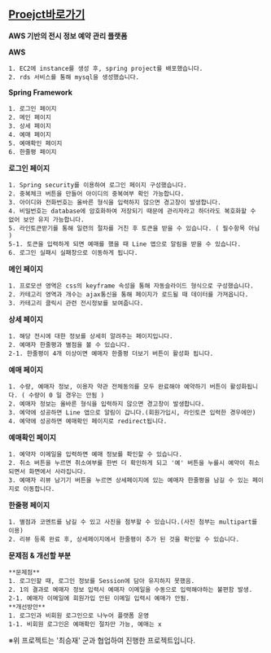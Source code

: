
**[Proejct바로가기](http://3.234.88.56:8080/loginform)**
---

**AWS 기반의 전시 정보 예약 관리 플랫폼**

**AWS**
```
1. EC2에 instance를 생성 후, spring project를 배포했습니다.
2. rds 서비스를 통해 mysql을 생성했습니다.
```

**Spring Framework**
```
1. 로그인 페이지
2. 메인 페이지
3. 상세 페이지
4. 예매 페이지
5. 예매확인 페이지
6. 한줄평 페이지
```

**로그인 페이지**
```
1. Spring security를 이용하여 로그인 페이지 구성했습니다.
2. 중복체크 버튼을 만들어 아이디의 중복여부 확인 가능합니다.
3. 아이디와 전화번호는 올바른 형식을 입력하지 않으면 경고창이 발생합니다.
4. 비밀번호는 database에 암호화하여 저장되기 때문에 관리자라고 하더라도 복호화할 수 없어 보안 유지 가능합니다.
5. 라인토큰받기를 통해 일련의 절차를 거친 후 토큰을 받을 수 있습니다. ( 필수항목 아님 )
5-1. 토큰을 입력하게 되면 예매를 했을 때 Line 앱으로 알림을 받을 수 있습니다.
6. 로그인 실패시 실패창으로 이동하게 됩니다.
```

**메인 페이지**
```
1. 프로모션 영역은 css의 keyframe 속성을 통해 자동슬라이드 형식으로 구성했습니다.
2. 카테고리 영역과 개수는 ajax통신을 통해 페이지가 로드될 때 데이터를 가져옵니다.
3. 카테고리 클릭시 관련 전시정보를 보여줍니다.
```

**상세 페이지**
```
1. 해당 전시에 대한 정보를 상세히 알려주는 페이지입니다.
2. 예매자 한줄평과 별점을 볼 수 있습니다.
2-1. 한줄평이 4개 이상이면 예매자 한줄평 더보기 버튼이 활성화 됩니다.
```

**예매 페이지**
```
1. 수량, 예매자 정보, 이용자 약관 전체동의를 모두 완료해야 예약하기 버튼이 활성화됩니다. ( 수량이 0 일 경우는 안됨 )
2. 예매자 정보는 올바른 형식을 입력하지 않으면 경고창이 발생합니다.
3. 예약에 성공하면 Line 앱으로 알림이 갑니다.(회원가입시, 라인토큰 입력한 경우에만)
4. 예약에 성공하면 예매확인 페이지로 redirect됩니다.
```

**예매확인 페이지**
```
1. 예약자 이메일을 입력하면 예매 정보를 확인할 수 있습니다.
2. 취소 버튼을 누르면 취소여부를 한번 더 확인하게 되고 '예' 버튼을 누를시 예약이 취소되면서 화면에서 사라집니다.
3. 예매자 리뷰 남기기 버튼을 누르면 상세페이지에 있는 예매자 한줄평을 남길 수 있는 페이지로 이동합니다.
```

**한줄평 페이지**
```
1. 별점과 코멘트를 남길 수 있고 사진을 첨부할 수 있습니다.(사진 첨부는 multipart를 이용)
2. 리뷰 등록 완료 후, 상세페이지에서 한줄평이 추가 된 것을 확인할 수 있습니다.
```

**문제점 & 개선할 부분**
```
**문제점**
1. 로그인할 때, 로그인 정보를 Session에 담아 유지하지 못했음.
2. 1의 결과로 예매자 정보 입력시 예매자 이메일을 수동으로 입력해야하는 불편함 발생.
2-1. 예매자 이메일에 회원가입 안된 이메일 입력시 예매가 안됨.
**개선방안**
1. 로그인과 비회원 로그인으로 나누어 플랫폼 운영
1-1. 비회원 로그인은 예매확인 절차만 가능, 예매는 x
```

※위 프로젝트는 '최승재' 군과 협업하여 진행한 프로젝트입니다.
